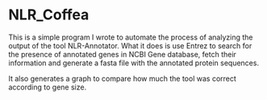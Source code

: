 # NLR_Coffea
This is a simple program I wrote to automate the process of analyzing the output of the tool NLR-Annotator. What it does is use Entrez to search for the presence of annotated genes in NCBI Gene database, fetch their information and generate a fasta file with the annotated protein sequences. 

It also generates a graph to compare how much the tool was correct according to gene size.
